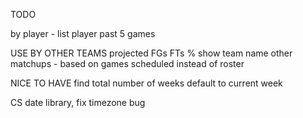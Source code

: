 TODO

by player - list player
past 5 games

 
USE BY OTHER TEAMS
projected FGs FTs %
show team name
other matchups - based on games scheduled instead of roster
  
NICE TO HAVE
find total number of weeks
default to current week
  
CS
date library, fix timezone bug